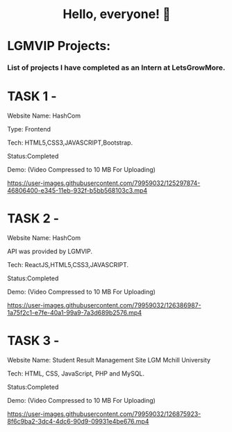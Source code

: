 # <b> <p align="center"> Hello, everyone! 👋 </p>  </b>

# LGMVIP Projects:

### List of projects I have completed as an Intern at LetsGrowMore.


# TASK 1 -

Website Name: HashCom

Type: Frontend

Tech: HTML5,CSS3,JAVASCRIPT,Bootstrap.

Status:Completed

Demo: (Video Compressed to 10 MB For Uploading)

https://user-images.githubusercontent.com/79959032/125297874-46806400-e345-11eb-932f-b5bb568103c3.mp4


# TASK 2 -

Website Name: HashCom

API was provided by LGMVIP.

Tech: ReactJS,HTML5,CSS3,JAVASCRIPT.

Status:Completed

Demo: (Video Compressed to 10 MB For Uploading)

https://user-images.githubusercontent.com/79959032/126386987-1a75f2c1-e7fe-40a1-99a9-7a3d689b2576.mp4


# TASK 3 -

Website Name: Student Result Management Site LGM 
Mchill University

Tech: HTML, CSS, JavaScript, PHP and MySQL.

Status:Completed

Demo: (Video Compressed to 10 MB For Uploading)

https://user-images.githubusercontent.com/79959032/126875923-8f6c9ba2-3dc4-4dc6-90d9-09931e4be676.mp4


